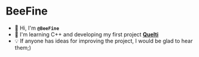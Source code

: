 # **BeeFine**
- 👋 Hi, I'm **`@BeeFine`**
- 📖 I'm learning C++ and developing my first project [**Quelti**](https://github.com/BeeFine/Quelti)
- 💡 If anyone has ideas for improving the project, I would be glad to hear them;)
